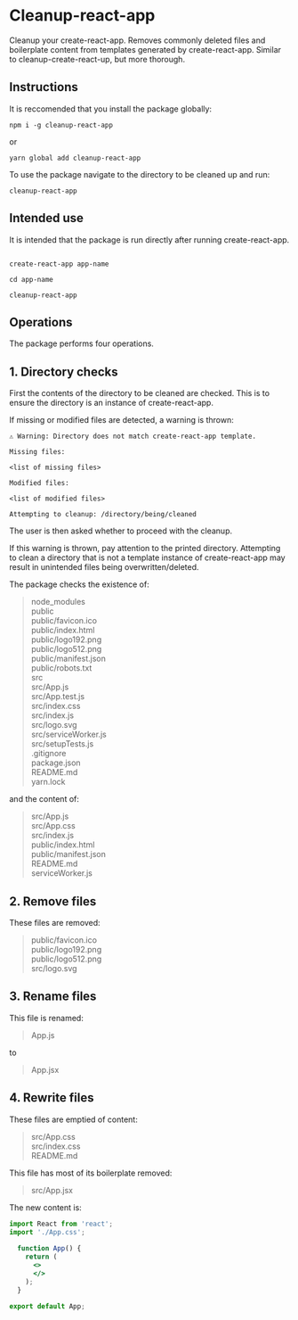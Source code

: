 # Cleanup-react-app

Cleanup your create-react-app. Removes commonly deleted files and boilerplate content from templates generated by create-react-app. Similar to cleanup-create-react-up, but more thorough.

## Instructions

It is reccomended that you install the package globally:

````shell
npm i -g cleanup-react-app
````

or

````shell
yarn global add cleanup-react-app
````

To use the package navigate to the directory to be cleaned up and run:

````shell
cleanup-react-app
````

## Intended use

It is intended that the package is run directly after running create-react-app.

````shell

create-react-app app-name

cd app-name

cleanup-react-app
````

## Operations

The package performs four operations.

## 1. Directory checks

First the contents of the directory to be cleaned are checked. This is to ensure the directory is an instance of create-react-app.

If missing or modified files are detected, a warning is thrown:

````shell
⚠️ Warning: Directory does not match create-react-app template.

Missing files:

<list of missing files>

Modified files:

<list of modified files>

Attempting to cleanup: /directory/being/cleaned
````

The user is then asked whether to proceed with the cleanup.

If this warning is thrown, pay attention to the printed directory. Attempting to clean a directory that is not a template instance of create-react-app may result in unintended files being overwritten/deleted.

The package checks the existence of:

>node_modules  
>public  
>public/favicon.ico  
>public/index.html  
>public/logo192.png  
>public/logo512.png  
>public/manifest.json  
>public/robots.txt  
>src  
>src/App.js  
>src/App.test.js  
>src/index.css  
>src/index.js  
>src/logo.svg  
>src/serviceWorker.js  
>src/setupTests.js  
>.gitignore  
>package.json  
>README.md  
>yarn.lock  

and the content of:

>src/App.js  
>src/App.css  
>src/index.js  
>public/index.html  
>public/manifest.json  
>README.md  
>serviceWorker.js  

## 2. Remove files

These files are removed:

> public/favicon.ico  
> public/logo192.png  
> public/logo512.png  
> src/logo.svg  

## 3. Rename files

This file is renamed:

> App.js

to

> App.jsx

## 4. Rewrite files

These files are emptied of content:

> src/App.css  
> src/index.css  
> README.md  

This file has most of its boilerplate removed:

> src/App.jsx

The new content is:

````jsx
import React from 'react';
import './App.css';
  
  function App() {
    return (
      <>
      </>
    );
  }

export default App;
````
